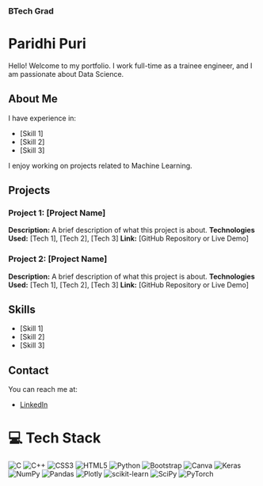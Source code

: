### BTech Grad
# Paridhi Puri
Hello! Welcome to my portfolio. I work full-time as a trainee engineer, and I am passionate about Data Science.

## About Me
I have experience in:
- [Skill 1]
- [Skill 2]
- [Skill 3]

I enjoy working on projects related to Machine Learning.

## Projects

### Project 1: [Project Name]
**Description:** A brief description of what this project is about.
**Technologies Used:** [Tech 1], [Tech 2], [Tech 3]
**Link:** [GitHub Repository or Live Demo]

### Project 2: [Project Name]
**Description:** A brief description of what this project is about.
**Technologies Used:** [Tech 1], [Tech 2], [Tech 3]
**Link:** [GitHub Repository or Live Demo]

## Skills

- [Skill 1]
- [Skill 2]
- [Skill 3]

## Contact
You can reach me at:
- [LinkedIn](https://www.linkedin.com/in/paridhipuri/)

# 💻 Tech Stack
![C](https://img.shields.io/badge/c-%2300599C.svg?style=flat&logo=c&logoColor=white) ![C++](https://img.shields.io/badge/c++-%2300599C.svg?style=flat&logo=c%2B%2B&logoColor=white) ![CSS3](https://img.shields.io/badge/css3-%231572B6.svg?style=flat&logo=css3&logoColor=white) ![HTML5](https://img.shields.io/badge/html5-%23E34F26.svg?style=flat&logo=html5&logoColor=white) ![Python](https://img.shields.io/badge/python-3670A0?style=flat&logo=python&logoColor=ffdd54) ![Bootstrap](https://img.shields.io/badge/bootstrap-%23563D7C.svg?style=flat&logo=bootstrap&logoColor=white) ![Canva](https://img.shields.io/badge/Canva-%2300C4CC.svg?style=flat&logo=Canva&logoColor=white) ![Keras](https://img.shields.io/badge/Keras-%23D00000.svg?style=flat&logo=Keras&logoColor=white) ![NumPy](https://img.shields.io/badge/numpy-%23013243.svg?style=flat&logo=numpy&logoColor=white) ![Pandas](https://img.shields.io/badge/pandas-%23150458.svg?style=flat&logo=pandas&logoColor=white) ![Plotly](https://img.shields.io/badge/Plotly-%233F4F75.svg?style=flat&logo=plotly&logoColor=white) ![scikit-learn](https://img.shields.io/badge/scikit--learn-%23F7931E.svg?style=flat&logo=scikit-learn&logoColor=white) ![SciPy](https://img.shields.io/badge/SciPy-%230C55A5.svg?style=flat&logo=scipy&logoColor=%white) ![PyTorch](https://img.shields.io/badge/PyTorch-%23EE4C2C.svg?style=flat&logo=PyTorch&logoColor=white)
